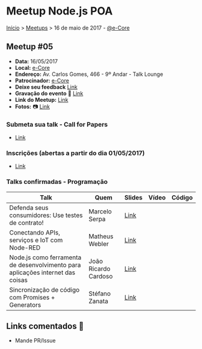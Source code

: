 Meetup Node.js POA
======

[Início](../README.md) > [Meetups](../README.md) > 16 de maio de 2017 - [@e-Core](http://e-core.com)

## Meetup #05

* **Data:** 16/05/2017
* **Local:** [e-Core](http://e-core.com)
* **Endereço:** Av. Carlos Gomes, 466 - 9º Andar - Talk Lounge
* **Patrocinador:** [e-Core](http://e-core.com)
* **Deixe seu feedback** [Link](https://nodejspoa.typeform.com/to/QfHYF4)
* **Gravação do evento** :vhs: [Link](https://www.youtube.com/watch?v=XG7HaNngpes)
* **Link do Meetup:** [Link](https://www.meetup.com/pt-BR/Node-js-Porto-Alegre-Meetup/events/236820678)
* **Fotos:** :camera: [Link](https://www.meetup.com/Node-js-Porto-Alegre-Meetup/photos/27857602)

### Submeta sua talk - Call for Papers

+ [Link](https://github.com/node-poa/Meetups/issues/9)

### Inscrições (abertas a partir do dia 01/05/2017)

+ [Link](https://www.meetup.com/pt-BR/Node-js-Porto-Alegre-Meetup/events/236820678)

### Talks confirmadas - Programação

| Talk            | Quem           | Slides                                                            | Vídeo | Código |
| --------------- | -------------  | ----------------------------------------------------------------- | ----- | ------ |
| Defenda seus consumidores: Use testes de contrato! | Marcelo Serpa | [Link](https://github.com/node-poa/Meetups/blob/master/meetups/files/05/Defenda_seus_consumidores-Marcelo_Serpa.pdf) | | | |
| Conectando APIs, serviços e IoT com Node-RED | Matheus Webler |[Link](http://mwebler.me/node-meetup-nodered) | | | |
| Node.js como ferramenta de desenvolvimento para aplicações internet das coisas | João Ricardo Cardoso |[Link](https://github.com/node-poa/Meetups/blob/master/meetups/files/05/Node_como_ferramenta_de_desenvolvimento_para_aplicacoes_internet_das_coisas.pdf) | | | |
| Sincronização de código com Promises + Generators | Stéfano Zanata | [Link](https://github.com/node-poa/Meetups/blob/master/meetups/files/05/node_sync-Stefano_Zanata.pdf) | | | |

## Links comentados :speech_balloon:
- Mande PR/Issue
